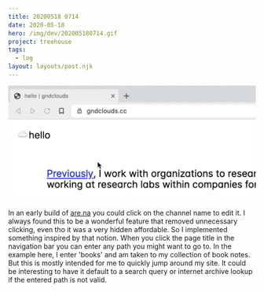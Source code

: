 ```yaml
---
title: 20200518 0714
date: 2020-05-18
hero: /img/dev/202005180714.gif
project: treehouse
tags:
  - log
layout: layouts/post.njk
---
```


![Debuging Screenshot](/img/dev/202005180714.gif)

In an early build of [are.na](http://are.na/) you could click on the channel name to edit it. I always found this to be a wonderful feature that removed unnecessary clicking, even tho it was a very hidden affordable. So I implemented something inspired by that notion. When you click the page title in the navigation bar you can enter any path you might want to go to. In the example here, I enter 'books' and am taken to my collection of book notes. But this is mostly intended for me to quickly jump around my site. It could be interesting to have it default to a search query or internet archive lookup if the entered path is not valid.
